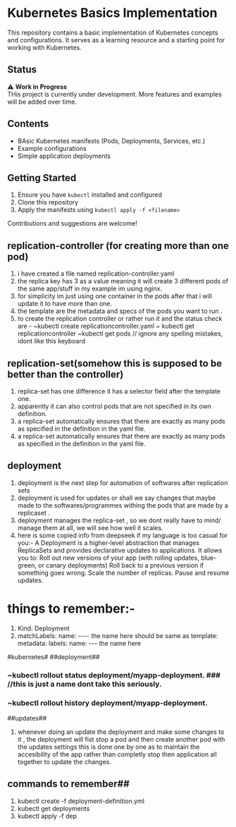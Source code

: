 # Kubernetes Basics Implementation

This repository contains a basic implementation of Kubernetes concepts and configurations. It serves as a learning resource and a starting point for working with Kubernetes.

## Status

⚠️ **Work in Progress**  
THis project is currently under development. More features and examples will be added over time.

## Contents

- BAsic Kubernetes manifests (Pods, Deployments, Services, etc.)
- Example configurations
- Simple application deployments

## Getting Started

1. Ensure you have `kubectl` installed and configured
2. Clone this repository
3. Apply the manifests using `kubectl apply -f <filename>`

Contributions and suggestions are welcome!

## replication-controller (for creating more than one pod)
1. i have created a file named replication-controller.yaml 
2. the replica key has 3 as a value meaning it will create 3 different pods of the same app/stuff in my example im using nginx.
3. for simplicity im just using one container in the pods after that i will update it to have more than one.
4. the template are the metadata and specs of the pods you want to run .
5. to create the replication controller or rather run it and the status check are  -
    ~kubectl create replicationcontroller.yaml
    ~ kubectl get replicationcontroller
    ~kubectl get pods
// ignore any spelling mistakes, idont like this keyboard
## replication-set(somehow this is supposed to be better than the controller)
1. replica-set has one difference it has a selector field after the template one.
2. apparently it can also control pods that are not specified in its own definition.
3. a replica-set automatically ensures that there are exactly as many pods as specified in the definition in the yaml file.
4. a replica-set automatically ensures that there are exactly as many pods as specified in the definition in the yaml file.

## deployment
1. deployment is the next step for automation of softwares after replication sets 
2. deployment is used for updates or shall we say changes that maybe made to the softwares/programmes withing the pods that are made by a replicaset .
3. deployment manages the replica-set , so we dont really have to mind/ manage them at all, we will see how well it scales.
4. here is some copied info from deepseek if my language is too casual for you:-
A Deployment is a higher-level abstraction that manages ReplicaSets and provides declarative updates to applications. It allows you to:
    Roll out new versions of your app (with rolling updates, blue-green, or canary deployments)
    Roll back to a previous version if something goes wrong.
    Scale the number of replicas.
    Pause and resume updates.
# things to remember:-
1. Kind: Deployment
2. matchLabels:
      name: ---- the name here should be same as 
template:
     metadata: 
                labels: 
                 name: --- the name here

#kubernetes#
##deployment##
### ~kubectl rollout status deployment/myapp-deployment. ###  //this is just a name dont take this seriously.
### ~kubectl rollout history deployment/myapp-deployment.
##updates##
1. whenever doing an update the deployment and make some changes to it , the deployment will fist stop a pod and then create another pod with the updates settings this is done one by one as to maintain the accesibility of the app rather than completly stop then application all together to update the changes.

## commands to remember##
1. kubectl create -f deployment-definition.yml
2. kubectl get deployments
3. kubectl apply -f dep
